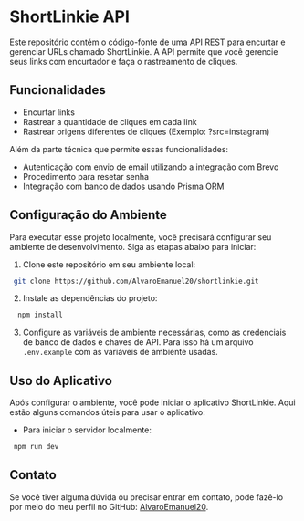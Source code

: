 # ShortLinkie API

Este repositório contém o código-fonte de uma API REST para encurtar e gerenciar URLs chamado ShortLinkie. A API permite que você gerencie seus links com encurtador e faça o rastreamento de cliques.

## Funcionalidades

- Encurtar links
- Rastrear a quantidade de cliques em cada link
- Rastrear origens diferentes de cliques (Exemplo: ?src=instagram)

Além da parte técnica que permite essas funcionalidades:

- Autenticação com envio de email utilizando a integração com Brevo
- Procedimento para resetar senha
- Integração com banco de dados usando Prisma ORM

## Configuração do Ambiente

Para executar esse projeto localmente, você precisará configurar seu ambiente de desenvolvimento. Siga as etapas abaixo para iniciar:

1) Clone este repositório em seu ambiente local:

```bash
 git clone https://github.com/AlvaroEmanuel20/shortlinkie.git
```

2) Instale as dependências do projeto:

```bash
  npm install
```

3) Configure as variáveis de ambiente necessárias, como as credenciais de banco de dados e chaves de API. Para isso há um arquivo `.env.example` com as variáveis de ambiente usadas.

## Uso do Aplicativo

Após configurar o ambiente, você pode iniciar o aplicativo ShortLinkie. Aqui estão alguns comandos úteis para usar o aplicativo:

- Para iniciar o servidor localmente:

```bash
 npm run dev
```

## Contato

Se você tiver alguma dúvida ou precisar entrar em contato, pode fazê-lo por meio do meu perfil no GitHub: [AlvaroEmanuel20](https://github.com/AlvaroEmanuel20).
